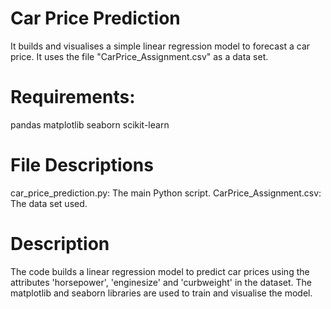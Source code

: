 # Car Price Prediction
It builds and visualises a simple linear regression model to forecast a car price. It uses the file "CarPrice_Assignment.csv" as a data set.

# Requirements:
pandas
matplotlib
seaborn
scikit-learn

# File Descriptions
car_price_prediction.py: The main Python script.
CarPrice_Assignment.csv: The data set used.

# Description
The code builds a linear regression model to predict car prices using the attributes 'horsepower', 'enginesize' and 'curbweight' in the dataset.
The matplotlib and seaborn libraries are used to train and visualise the model.
